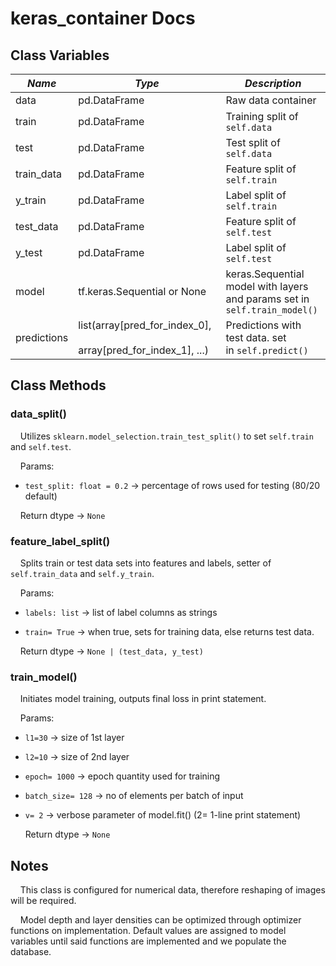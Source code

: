# keras_container Docs

## Class Variables

| *Name* | *Type* | *Description* |
| --- | --- | --- |
| data | pd.DataFrame | Raw data container |
| train | pd.DataFrame | Training split of  `self.data` |
| test | pd.DataFrame | Test split of `self.data` |
| train_data | pd.DataFrame | Feature split of `self.train` |
| y_train | pd.DataFrame | Label split of `self.train` |
| test_data | pd.DataFrame | Feature split of `self.test` |
| y_test | pd.DataFrame | Label split of `self.test` |
| model | tf.keras.Sequential or None | keras.Sequential model with layers and params set in `self.train_model()` |
| predictions | list(array[pred_for_index_0],                  array[pred_for_index_1], ...) | Predictions with test data. set in `self.predict()` |

## Class Methods

### data_split()

    Utilizes `sklearn.model_selection.train_test_split()` to set `self.train` and `self.test`.

    Params:

+ `test_split: float = 0.2` -> percentage of rows used for testing (80/20 default)
  

    Return dtype -> `None`

### feature_label_split()

    Splits train or test data sets into features and labels, setter of `self.train_data` and `self.y_train`.

    Params:

+ `labels: list` -> list of label columns as strings
  
+ `train= True` -> when true, sets for training data, else returns test data.
  

    Return dtype -> `None | (test_data, y_test)`

### train_model()

    Initiates model training, outputs final loss in print statement.

    Params:

+ `l1=30` -> size of 1st layer
  
+ `l2=10` -> size of 2nd layer
  
+ `epoch= 1000` -> epoch quantity used for training
  
+ `batch_size= 128` -> no of elements per batch of input
  
+ `v= 2` -> verbose parameter of model.fit() (2= 1-line print statement) 
  
  Return dtype -> `None`
## Notes

    This class is configured for numerical data, therefore reshaping of images will be required.

    Model depth and layer densities can be optimized through optimizer functions on implementation. Default values are assigned to model variables until said functions are implemented and we populate the database.
